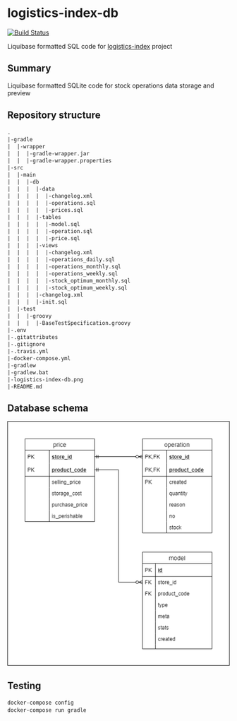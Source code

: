 # logistics-index-db

[![Build Status](https://travis-ci.com/eipanteleev-lm/logistics-index-db.svg?branch=master)](https://travis-ci.com/eipanteleev-lm/logistics-index-db)

Liquibase formatted SQL code for [logistics-index](https://github.com/eipanteleev-lm/logistics-index) project

## Summary

Liquibase formatted SQLite code for stock operations data storage and preview

## Repository structure

```
.
|-gradle
|  |-wrapper
|  |  |-gradle-wrapper.jar
|  |  |-gradle-wrapper.properties
|-src
|  |-main
|  |  |-db
|  |  |  |-data
|  |  |  |  |-changelog.xml
|  |  |  |  |-operations.sql
|  |  |  |  |-prices.sql
|  |  |  |-tables
|  |  |  |  |-model.sql
|  |  |  |  |-operation.sql
|  |  |  |  |-price.sql
|  |  |  |-views
|  |  |  |  |-changelog.xml
|  |  |  |  |-operations_daily.sql
|  |  |  |  |-operations_monthly.sql
|  |  |  |  |-operations_weekly.sql
|  |  |  |  |-stock_optimum_monthly.sql
|  |  |  |  |-stock_optimum_weekly.sql
|  |  |  |-changelog.xml
|  |  |  |-init.sql
|  |-test
|  |  |-groovy
|  |  |  |-BaseTestSpecification.groovy
|-.env
|-.gitattributes
|-.gitignore
|-.travis.yml
|-docker-compose.yml
|-gradlew
|-gradlew.bat
|-logistics-index-db.png
|-README.md
```

## Database schema

![schema](logistics-index-db.png)

## Testing

```sh
docker-compose config
docker-compose run gradle
```

